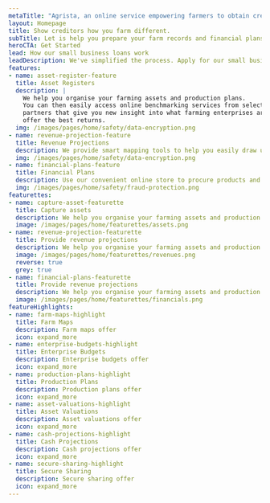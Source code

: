 ```yaml
---
metaTitle: "Agrista, an online service empowering farmers to obtain credit."
layout: Homepage
title: Show creditors how you farm different.
subTitle: Let is help you prepare your farm records and financial plans without the pain of using spreadsheets.
heroCTA: Get Started
lead: How our small business loans work
leadDescription: We've simplified the process. Apply for our small business loan in minutes, without painful paperwork or waiting in queues. Get approved and start growing your business.
features:
- name: asset-register-feature
  title: Asset Registers
  description: |
    We help you organise your farming assets and production plans.
    You can then easily access online benchmarking services from selected
    partners that give you new insight into what farming enterprises are
    offer the best returns.
  img: /images/pages/home/safety/data-encryption.png
- name: revenue-projection-feature
  title: Revenue Projections
  description: We provide smart mapping tools to help you easily draw up financial resource plans that not only help you communicate your plan with financiers, but also help you optimise the procurement of inputs and services and the marketing of your produce.
  img: /images/pages/home/safety/data-encryption.png
- name: financial-plans-feature
  title: Financial Plans
  description: Use our convenient online store to procure products and services. We offer a trusted payment solution that allows you to control your payments to third parties and at the same time provide payment guarantees to your suppliers.
  img: /images/pages/home/safety/fraud-protection.png
featurettes:
- name: capture-asset-featurette
  title: Capture assets
  description: We help you organise your farming assets and production plans. You can then easily access online benchmarking services from selected partners that give you new insight into what farming enterprises are offer the best returns.
  image: /images/pages/home/featurettes/assets.png
- name: revenue-projection-featurette
  title: Provide revenue projections
  description: We help you organise your farming assets and production plans. You can then easily access online benchmarking services from selected partners that give you new insight into what farming enterprises are offer the best returns.
  image: /images/pages/home/featurettes/revenues.png
  reverse: true
  grey: true
- name: financial-plans-featurette
  title: Provide revenue projections
  description: We help you organise your farming assets and production plans. You can then easily access online benchmarking services from selected partners that give you new insight into what farming enterprises are offer the best returns.
  image: /images/pages/home/featurettes/financials.png
featureHighlights:
- name: farm-maps-highlight
  title: Farm Maps
  description: Farm maps offer
  icon: expand_more
- name: enterprise-budgets-highlight
  title: Enterprise Budgets
  description: Enterprise budgets offer
  icon: expand_more
- name: production-plans-highlight
  title: Production Plans
  description: Production plans offer
  icon: expand_more
- name: asset-valuations-highlight
  title: Asset Valuations
  description: Asset valuations offer
  icon: expand_more
- name: cash-projections-highlight
  title: Cash Projections
  description: Cash projections offer
  icon: expand_more
- name: secure-sharing-highlight
  title: Secure Sharing
  description: Secure sharing offer
  icon: expand_more
---
```

